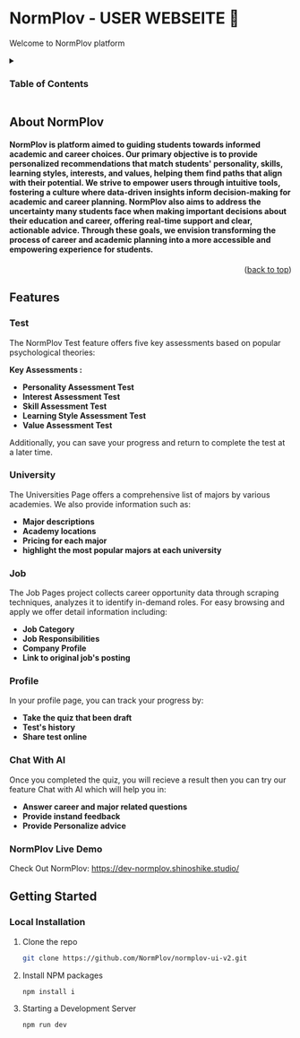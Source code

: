 # NormPlov - USER WEBSEITE 📖

Welcome to NormPlov platform 

<!-- TABLE OF CONTENTS -->
<details>
  <summary><h3>Table of Contents</h3></summary>
  <ol>
    <li>
      <a href="#about-norm_plov">About NormPlov</a>
    </li>
    <li>
      <a href="#features">Features</a>
      <ul>
        <li><a href="#test">Test</a></li>
        <li><a href="#university">University</a></li>
        <li><a href="#job">Jobs</a></li>
        <li><a href="#profile">Profile</a></li>
        <li><a href="#chat-with-ai">Chat With AI</a></li>
      </ul>
    </li>
    <li><a href="#normplov-live-demo" >NormPlov Live Demo</a></li>
    <li>
      <a href="#getting-started">Getting Started</a>
      <ul>
        <li><a href="#local-installation">Local Installation</a></li>
      </ul>
    </li>
  </ol>
</details>

<!-- ABOUT THE PROJECT -->

## About NormPlov

<h4 id="about-norm_plov" >NormPlov is platform aimed to guiding students towards informed academic and career choices. Our primary objective is to provide personalized recommendations that match students' personality, skills, learning styles, interests, and values, helping them find paths that align with their potential. We strive to empower users through intuitive tools, fostering a culture where data-driven insights inform decision-making for academic and career planning. NormPlov also aims to address the uncertainty many students face when making important decisions about their education and career, offering real-time support and clear, actionable advice. Through these goals, we envision transforming the process of career and academic planning into a more accessible and empowering experience for students.  </h4>

<p align="right">(<a href="#readme-top">back to top</a>)</p>

## Features

### Test

The NormPlov Test feature offers five key assessments based on popular psychological theories: 

**Key Assessments :**
- **Personality Assessment Test**
- **Interest Assessment Test**
- **Skill Assessment Test**
- **Learning Style Assessment Test**
- **Value Assessment Test**

Additionally, you can save your progress and return to complete the test at a later time.

### University
The Universities Page offers a comprehensive list of majors by various academies.
We also provide information such as:
- **Major descriptions**
- **Academy locations**
- **Pricing for each major**
- **highlight the most popular majors at each university**

### Job
The Job Pages project collects career opportunity data through scraping techniques, analyzes it to identify in-demand roles. For easy browsing and apply we offer detail information including:
- **Job Category**
- **Job Responsibilities**
- **Company Profile**
- **Link to original job's posting**

### Profile
In your profile page, you can track your progress by:
- **Take the quiz that been draft**
- **Test's history**
- **Share test online**


### Chat With AI
Once you completed the quiz, you will recieve a result then you can try our feature Chat with AI which will help you in:
- **Answer career and major related questions**
- **Provide instand feedback**
- **Provide Personalize advice**

### NormPlov Live Demo
Check Out NormPlov: https://dev-normplov.shinoshike.studio/

<!-- GETTING STARTED -->

## Getting Started

### Local Installation

1. Clone the repo
   ```sh
   git clone https://github.com/NormPlov/normplov-ui-v2.git
   ```
2. Install NPM packages
   ```sh
   npm install i
   ```
3. Starting a Development Server
   ```sh
   npm run dev
   ```


